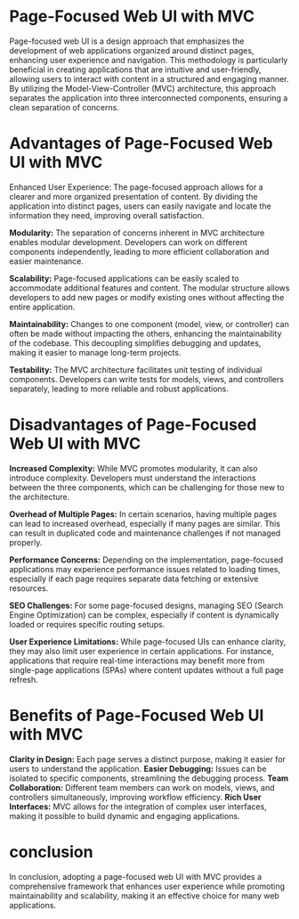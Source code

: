 # Page-Focused Web UI with MVC 
Page-focused web UI is a design approach that emphasizes the development of web applications organized around distinct pages, enhancing user experience and navigation.
This methodology is particularly beneficial in creating applications that are intuitive and user-friendly, allowing users to interact with content in a structured and
engaging manner. By utilizing the Model-View-Controller (MVC) architecture, this approach separates the application into three interconnected components, 
ensuring a clean separation of concerns.

# Advantages of Page-Focused Web UI with MVC
Enhanced User Experience:
The page-focused approach allows for a clearer and more organized presentation of content. By dividing the application into distinct pages, users can easily navigate and locate the information they need, improving overall satisfaction.

**Modularity:**
The separation of concerns inherent in MVC architecture enables modular development. Developers can work on different components independently, leading to more efficient collaboration and easier maintenance.

**Scalability:**
Page-focused applications can be easily scaled to accommodate additional features and content. The modular structure allows developers to add new pages or modify existing ones without affecting the entire application.

**Maintainability:**
Changes to one component (model, view, or controller) can often be made without impacting the others, enhancing the maintainability of the codebase. This decoupling simplifies debugging and updates, making it easier to manage long-term projects.

**Testability:**
The MVC architecture facilitates unit testing of individual components. Developers can write tests for models, views, and controllers separately, leading to more reliable and robust applications.

# Disadvantages of Page-Focused Web UI with MVC
**Increased Complexity:**
While MVC promotes modularity, it can also introduce complexity. Developers must understand the interactions between the three components, which can be challenging for those new to the architecture.

**Overhead of Multiple Pages:**
In certain scenarios, having multiple pages can lead to increased overhead, especially if many pages are similar. This can result in duplicated code and maintenance challenges if not managed properly.

**Performance Concerns:**
Depending on the implementation, page-focused applications may experience performance issues related to loading times, especially if each page requires separate data fetching or extensive resources.

**SEO Challenges:**
For some page-focused designs, managing SEO (Search Engine Optimization) can be complex, especially if content is dynamically loaded or requires specific routing setups.

**User Experience Limitations:**
While page-focused UIs can enhance clarity, they may also limit user experience in certain applications. For instance, applications that require real-time interactions may benefit more from single-page applications (SPAs) where content updates without a full page refresh.

# Benefits of Page-Focused Web UI with MVC
**Clarity in Design:**
Each page serves a distinct purpose, making it easier for users to understand the application.
**Easier Debugging:** 
Issues can be isolated to specific components, streamlining the debugging process.
**Team Collaboration:**
Different team members can work on models, views, and controllers simultaneously, improving workflow efficiency.
**Rich User Interfaces:**
MVC allows for the integration of complex user interfaces, making it possible to build dynamic and engaging applications.

# conclusion
In conclusion, adopting a page-focused web UI with MVC provides a comprehensive framework that enhances user experience while promoting maintainability and scalability, making it an effective choice for many web applications.
